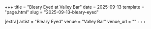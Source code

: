+++
title = "Bleary Eyed at Valley Bar"
date = 2025-09-13
template = "page.html"
slug = "2025-09-13-bleary-eyed"

[extra]
artist = "Bleary Eyed"
venue = "Valley Bar"
venue_url = ""
+++
